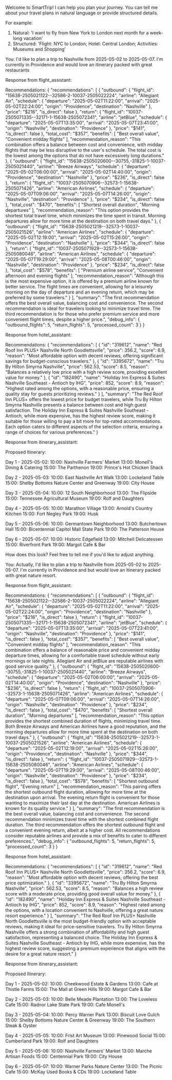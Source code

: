 Welcome to SmartTrip! I can help you plan your journey.
You can tell me about your travel plans in natural language or provide structured details.

For example:
1. Natural: 'I want to fly from New York to London next month for a week-long vacation'
2. Structured: 'Flight: NYC to London; Hotel: Central London; Activities: Museums and Shopping'

You: I'd like to plan a trip to Nashville from 2025-05-02 to 2025-05-07. I'm currently in Providence and would love an itinerary packed with great restaurants

Response from flight_assistant:

Recommendations:
{
  "recommendations": [
    {
      "outbound": {
        "flight_id": "15638-2505021122--32586-2-10037-2505022224",
        "airline": "Allegiant Air",
        "schedule": {
          "departure": "2025-05-02T11:22:00",
          "arrival": "2025-05-02T22:24:00",
          "origin": "Providence",
          "destination": "Nashville"
        },
        "price": "$216",
        "is_direct": false
      },
      "return": {
        "flight_id": "10037-2505071335--32171-1-15638-2505072341",
        "airline": "jetBlue",
        "schedule": {
          "departure": "2025-05-07T13:35:00",
          "arrival": "2025-05-07T23:41:00",
          "origin": "Nashville",
          "destination": "Providence"
        },
        "price": "$141",
        "is_direct": false
      },
      "total_cost": "$357",
      "benefits": [
        "Best overall value",
        "Convenient midday flights"
      ],
      "recommendation_reason": "This combination offers a balance between cost and convenience, with midday flights that may be less disruptive to the user's schedule. The total cost is the lowest among the options that do not have excessively long durations."
    },
    {
      "outbound": {
        "flight_id": "15638-2505020600--30755,-31825-1-10037-2505021440",
        "airline": "Breeze Airways",
        "schedule": {
          "departure": "2025-05-02T06:00:00",
          "arrival": "2025-05-02T14:40:00",
          "origin": "Providence",
          "destination": "Nashville"
        },
        "price": "$236",
        "is_direct": false
      },
      "return": {
        "flight_id": "10037-2505070906--32573-1-15638-2505071426",
        "airline": "American Airlines",
        "schedule": {
          "departure": "2025-05-07T09:06:00",
          "arrival": "2025-05-07T14:26:00",
          "origin": "Nashville",
          "destination": "Providence"
        },
        "price": "$234",
        "is_direct": false
      },
      "total_cost": "$470",
      "benefits": [
        "Shortest overall duration",
        "Morning departures"
      ],
      "recommendation_reason": "This option provides the shortest total travel time, which minimizes the time spent in transit. Morning departures allow for more time at the destination on both travel days."
    },
    {
      "outbound": {
        "flight_id": "15638-2505021219--32573-1-10037-2505021526",
        "airline": "American Airlines",
        "schedule": {
          "departure": "2025-05-02T12:19:00",
          "arrival": "2025-05-02T15:26:00",
          "origin": "Providence",
          "destination": "Nashville"
        },
        "price": "$344",
        "is_direct": false
      },
      "return": {
        "flight_id": "10037-2505071929--32573-1-15638-2505080046",
        "airline": "American Airlines",
        "schedule": {
          "departure": "2025-05-07T19:29:00",
          "arrival": "2025-05-08T00:46:00",
          "origin": "Nashville",
          "destination": "Providence"
        },
        "price": "$234",
        "is_direct": false
      },
      "total_cost": "$578",
      "benefits": [
        "Premium airline service",
        "Convenient afternoon and evening flights"
      ],
      "recommendation_reason": "Although this is the most expensive option, it is offered by a premium airline known for better service. The flight times are convenient, allowing for a leisurely morning on the day of departure and an evening return, which may be preferred by some travelers."
    }
  ],
  "summary": "The first recommendation offers the best overall value, balancing cost and convenience. The second recommendation is ideal for travelers looking to minimize travel time. The third recommendation is for those who prefer premium service and more convenient flight times, despite a higher price.",
  "debug_info": {
    "outbound_flights": 5,
    "return_flights": 5,
    "processed_count": 3
  }
}

Response from hotel_assistant:

Recommendations:
{
  "recommendations": [
    {
      "id": "319612",
      "name": "Red Roof Inn PLUS+ Nashville North Goodlettsville",
      "price": 356.2,
      "score": 6.9,
      "reason": "Most affordable option with decent reviews, offering significant savings for budget-conscious travelers."
    },
    {
      "id": "3395672",
      "name": "Tru By Hilton Smyrna Nashville",
      "price": 562.53,
      "score": 8.5,
      "reason": "Balances a relatively low price with a high review score, providing excellent value for money."
    },
    {
      "id": "182490",
      "name": "Holiday Inn Express & Suites Nashville Southeast - Antioch by IHG",
      "price": 852,
      "score": 8.9,
      "reason": "Highest rated among the options, with a reasonable price, ensuring a quality stay for guests prioritizing reviews."
    }
  ],
  "summary": "The Red Roof Inn PLUS+ offers the lowest price for budget travelers, while Tru By Hilton Smyrna Nashville presents a balance between cost and high guest satisfaction. The Holiday Inn Express & Suites Nashville Southeast - Antioch, while more expensive, has the highest review score, making it suitable for those willing to pay a bit more for top-rated accommodations. Each option caters to different aspects of the selection criteria, ensuring a range of choices for various preferences."
}

Response from itinerary_assistant:

Proposed Itinerary:

Day 1 - 2025-05-02:
10:00: Nashville Farmers' Market
13:00: Monell's Dining & Catering
15:00: The Parthenon
19:00: Prince's Hot Chicken Shack

Day 2 - 2025-05-03:
10:00: East Nashville Art Walk
13:00: Lockeland Table
15:00: Shelby Bottoms Nature Center and Greenway
19:00: City House

Day 3 - 2025-05-04:
10:00: 12 South Neighborhood
13:00: The Flipside
15:00: Tennessee Agricultural Museum
19:00: Rolf and Daughters

Day 4 - 2025-05-05:
10:00: Marathon Village
13:00: Arnold's Country Kitchen
15:00: Fort Negley Park
19:00: Husk

Day 5 - 2025-05-06:
10:00: Germantown Neighborhood
13:00: Butchertown Hall
15:00: Bicentennial Capitol Mall State Park
19:00: The Patterson House

Day 6 - 2025-05-07:
10:00: Historic Edgefield
13:00: Mitchell Delicatessen
15:00: Riverfront Park
19:00: Margot Cafe & Bar

How does this look? Feel free to tell me if you'd like to adjust anything.

You: Actually, I'd like to plan a trip to Nashville from 2025-05-02 to 2025-05-07. I'm currently in Providence and but would love an itinerary packed with great nature resort.

Response from flight_assistant:

Recommendations:
{
  "recommendations": [
    {
      "outbound": {
        "flight_id": "15638-2505021122--32586-2-10037-2505022224",
        "airline": "Allegiant Air",
        "schedule": {
          "departure": "2025-05-02T11:22:00",
          "arrival": "2025-05-02T22:24:00",
          "origin": "Providence",
          "destination": "Nashville"
        },
        "price": "$216",
        "is_direct": false
      },
      "return": {
        "flight_id": "10037-2505071335--32171-1-15638-2505072341",
        "airline": "jetBlue",
        "schedule": {
          "departure": "2025-05-07T13:35:00",
          "arrival": "2025-05-07T23:41:00",
          "origin": "Nashville",
          "destination": "Providence"
        },
        "price": "$141",
        "is_direct": false
      },
      "total_cost": "$357",
      "benefits": [
        "Best overall value",
        "Convenient midday flights"
      ],
      "recommendation_reason": "This combination offers a balance of reasonable price and convenient midday departure times, allowing for a comfortable travel schedule without early mornings or late nights. Allegiant Air and jetBlue are reputable airlines with good service quality."
    },
    {
      "outbound": {
        "flight_id": "15638-2505020600--30755,-31825-1-10037-2505021440",
        "airline": "Breeze Airways",
        "schedule": {
          "departure": "2025-05-02T06:00:00",
          "arrival": "2025-05-02T14:40:00",
          "origin": "Providence",
          "destination": "Nashville"
        },
        "price": "$236",
        "is_direct": false
      },
      "return": {
        "flight_id": "10037-2505070906--32573-1-15638-2505071426",
        "airline": "American Airlines",
        "schedule": {
          "departure": "2025-05-07T09:06:00",
          "arrival": "2025-05-07T14:26:00",
          "origin": "Nashville",
          "destination": "Providence"
        },
        "price": "$234",
        "is_direct": false
      },
      "total_cost": "$470",
      "benefits": [
        "Shortest overall duration",
        "Morning departures"
      ],
      "recommendation_reason": "This option provides the shortest combined duration of flights, minimizing travel time. Both Breeze Airways and American Airlines have a good reputation, and the morning departures allow for more time spent at the destination on both travel days."
    },
    {
      "outbound": {
        "flight_id": "15638-2505021219--32573-1-10037-2505021526",
        "airline": "American Airlines",
        "schedule": {
          "departure": "2025-05-02T12:19:00",
          "arrival": "2025-05-02T15:26:00",
          "origin": "Providence",
          "destination": "Nashville"
        },
        "price": "$344",
        "is_direct": false
      },
      "return": {
        "flight_id": "10037-2505071929--32573-1-15638-2505080046",
        "airline": "American Airlines",
        "schedule": {
          "departure": "2025-05-07T19:29:00",
          "arrival": "2025-05-08T00:46:00",
          "origin": "Nashville",
          "destination": "Providence"
        },
        "price": "$234",
        "is_direct": false
      },
      "total_cost": "$578",
      "benefits": [
        "Shortest outbound flight",
        "Evening return"
      ],
      "recommendation_reason": "This pairing offers the shortest outbound flight duration, allowing for more time at the destination upon arrival. The evening return flight is convenient for those wanting to maximize their last day at the destination. American Airlines is known for its quality service."
    }
  ],
  "summary": "The first recommendation is the best overall value, balancing cost and convenience. The second recommendation minimizes travel time with the shortest combined flight duration. The third recommendation offers the shortest outbound flight and a convenient evening return, albeit at a higher cost. All recommendations consider reputable airlines and provide a mix of benefits to cater to different preferences.",
  "debug_info": {
    "outbound_flights": 5,
    "return_flights": 5,
    "processed_count": 3
  }
}

Response from hotel_assistant:

Recommendations:
{
  "recommendations": [
    {
      "id": "319612",
      "name": "Red Roof Inn PLUS+ Nashville North Goodlettsville",
      "price": 356.2,
      "score": 6.9,
      "reason": "Most affordable option with decent reviews, offering the best price optimization."
    },
    {
      "id": "3395672",
      "name": "Tru By Hilton Smyrna Nashville",
      "price": 562.53,
      "score": 8.5,
      "reason": "Balances a high review score with a moderate price, providing good overall value for money."
    },
    {
      "id": "182490",
      "name": "Holiday Inn Express & Suites Nashville Southeast - Antioch by IHG",
      "price": 852,
      "score": 8.9,
      "reason": "Highest rated among the options, with a location convenient to Nashville, offering a great nature resort experience."
    }
  ],
  "summary": "The Red Roof Inn PLUS+ Nashville North Goodlettsville is the most budget-friendly option with acceptable reviews, making it ideal for price-sensitive travelers. Tru By Hilton Smyrna Nashville offers a strong combination of affordability and high guest satisfaction, representing a balanced choice. The Holiday Inn Express & Suites Nashville Southeast - Antioch by IHG, while more expensive, has the highest review score, suggesting a premium experience that aligns with the desire for a great nature resort."
}

Response from itinerary_assistant:

Proposed Itinerary:

Day 1 - 2025-05-02:
10:00: Cheekwood Estate & Gardens
13:00: Cafe at Thistle Farms
15:00: The Mall at Green Hills
19:00: Margot Cafe & Bar

Day 2 - 2025-05-03:
10:00: Belle Meade Plantation
13:00: The Loveless Cafe
15:00: Radnor Lake State Park
19:00: Cafe Monell's

Day 3 - 2025-05-04:
10:00: Percy Warner Park
13:00: Biscuit Love Gulch
15:00: Shelby Bottoms Nature Center & Greenway
19:00: The Southern Steak & Oyster

Day 4 - 2025-05-05:
10:00: Frist Art Museum
13:00: Pinewood Social
15:00: Cumberland Park
19:00: Rolf and Daughters

Day 5 - 2025-05-06:
10:00: Nashville Farmers' Market
13:00: Marche Artisan Foods
15:00: Centennial Park
19:00: City House

Day 6 - 2025-05-07:
10:00: Warner Parks Nature Center
13:00: The Picnic Cafe
15:00: McKay Used Books & CDs
19:00: Lockeland Table
